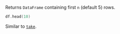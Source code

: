 [//]: # (title: head)

<!---IMPORT org.jetbrains.kotlinx.dataframe.samples.api.Analyze-->

Returns `DataFrame` containing first `n` (default 5) rows.

<!---FUN head-->

```kotlin
df.head(10)
```

<!---END-->

Similar to [`take`](sliceRows.md#take).
